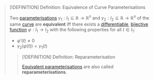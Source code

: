 >[!DEFINITION] Definition: Equivalence of Curve Parameterisations
>
>Two [parameterisations](../../../../Analysis/Real%20Analysis/Multivariate%20Real%20Analysis/Curve%20Parameterisations/Curve%20Parameterisation.md) $\gamma_1: I_1 \subseteq \mathbb{R} \to \mathbb{R}^n$ and $\gamma_2: I_2 \subseteq \mathbb{R} \to \mathbb{R}^n$ of the same [curve](../Curve.md) are **equivalent** iff there exists a [differentiable](../../../../Analysis/Real%20Analysis/Univariate%20Real%20Analysis/Differentiation/Differentiability%20of%20Real%20Functions.md), [bijective](../../../../Analysis/Functions/Types%20of%20Functions/Bijection.md) [function](../../../../Analysis/Real%20Analysis/Univariate%20Real%20Analysis/Real%20Functions/Real%20Function.md) $\varphi: I_1 \to I_2$ with the following properties for all $t \in I_1$:
>
>- $\varphi'(t) \ne 0$
>- $\gamma_2(\varphi(t)) = \gamma_1(t)$
>
>>[!DEFINITION] Definition: Reparameterisation
>>
>>[Equivalent parameterisations](Equivalence%20of%20Parameterisations.md) are also called **reparameterisations**.
>>
>